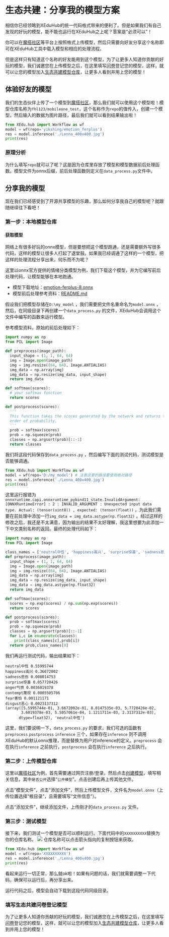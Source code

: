 # 生态共建：分享我的模型方案
相信你已经领略到XEduHub的统一代码格式带来的便利了。但是如果我们有自己发现的好玩的模型，能不能也运行在XEduHub之上呢？答案是“必须可以”！

你可以在[魔搭社区](https://modelscope.cn/home)等平台上按照格式上传模型，然后只需要向好友分享这个名称即可在XEduHub工具中载入模型和相应的处理流程。

但是这样只有知道这个名称的好友能用到这个模型，为了让更多人知道你贡献的好玩的模型，我们诚邀您在上传模型之后，在这里填写[问卷](https://aicarrier.feishu.cn/share/base/form/shrcnZqkQ3n3EVkE9vEMhkMYAsf)登记您的模型，这样，就可以让您的模型加入[生态共建模型仓库](https://aicarrier.feishu.cn/wiki/VdWkwyNvtiUyAlkrOkEcZgBznOb?from=from_copylink)，让更多人看到并用上您的模型！

## 体验好友的模型
我们的生态伙伴上传了一个模型到[魔搭社区](https://modelscope.cn/models/fhl123/mobileone_test)，那么我们就可以使用这个模型啦！模型仓库名称为`fhl123/mobileone_test`，这个名称作为`repo`的值传入，创建一个模型，然后输入的数据为图片路径，最后我们就可以看到结果输出啦！
```python
from XEdu.hub import Workflow as wf
model = wf(repo='yikshing/emotion_ferplus')
res = model.inference('./Lenna_400x400.jpg')
print(res)
```
### 原理分析
为什么填写`repo`就可以了呢？这是因为仓库里存放了模型和模型数据前后处理函数。模型文件为onnx后缀，前后处理函数则定义在`data_process.py`文件中。

## 分享我的模型
现在我们已经感受到了开源共享模型的乐趣，那么如何分享我自己的模型呢？就跟随继续往下看吧！

### 第一步：本地模型仓库

#### 获取模型
网络上有很多好玩的onnx模型，但是要想把这个模型跑通，还是需要额外写很多代码，这样的模型让很多人打起了退堂鼓。如果我已经调通了这样的一个模型，把这样的处理流程分享出来，何乐而不为呢？

这里以onnx官方提供的情绪分类模型为例，我们下载这个模型，并为它编写前后处理代码，让模型能够在本地跑通。
- 模型下载地址：[emotion-ferplus-8.onnx](https://github.com/onnx/models/blob/main/validated/vision/body_analysis/emotion_ferplus/model/emotion-ferplus-8.onnx)
- 模型前后处理参考资料：[README.md](https://github.com/onnx/models/tree/main/validated/vision/body_analysis/emotion_ferplus)

假设我们把模型存储在`D:\my_model` ，我们需要把文件名重命名为`model.onnx` ，然后，在同级目录下再创建一个`data_process.py` 的文件，XEduHub会调用这个文件中编写的函数来运行模型。

参考模型资料，原始的前后处理如下：
```python
import numpy as np
from PIL import Image

def preprocess(image_path):
  input_shape = (1, 1, 64, 64)
  img = Image.open(image_path)
  img = img.resize((64, 64), Image.ANTIALIAS)
  img_data = np.array(img)
  img_data = np.resize(img_data, input_shape)
  return img_data

def softmax(scores):
  # your softmax function
  return scores

def postprocess(scores):
  '''
  This function takes the scores generated by the network and returns the class IDs in decreasing
  order of probability.
  '''
  prob = softmax(scores)
  prob = np.squeeze(prob)
  classes = np.argsort(prob)[::-1]
  return classes
```
我们将这段代码保存到`data_process.py` ，然后编写下面的测试代码，测试模型是否能够调通。
```python
from XEdu.hub import Workflow as wf
model = wf(repo='D:/my_model') # 注意这里的路径要使用绝对路径
res = model.inference('./Lenna_400x400.jpg')
print(res)
```
这里运行报错为`onnxruntime.capi.onnxruntime_pybind11_state.InvalidArgument: [ONNXRuntimeError] : 2 : INVALID_ARGUMENT : Unexpected input data type. Actual: (tensor(uint8)) , expected: (tensor(float))` ，为此我们需要在前处理中添加一行`img_data = img_data.astype(np.float32)` 。经过这样的修改之后，我还是不太满意，因为输出的结果不太好理解，我这里想要为此添加一下中文类别名称的返回。最终的处理代码如下：
```python
import numpy as np
from PIL import Image

class_names = ['neutral中性', 'happiness高兴', 'surprise惊喜', 'sadness悲伤', 'anger气愤', 'disgust恶心', 'fear害怕', 'contempt蔑视']
def preprocess(image_path):
  input_shape = (1, 1, 64, 64)
  img = Image.open(image_path)
  img = img.resize((64, 64), Image.ANTIALIAS)
  img_data = np.array(img)
  img_data = np.resize(img_data, input_shape)
  img_data = img_data.astype(np.float32)
  return img_data

def softmax(scores):
  scores = np.exp(scores) / np.sum(np.exp(scores))
  return scores

def postprocess(scores):
  prob = softmax(scores)
  prob = np.squeeze(prob)
  classes = np.argsort(prob)[::-1]
  for i,c in enumerate(classes):
    print(class_names[c],prob[i])
  return prob,class_names[0]
```
我们再运行测试代码，输出结果如下：
```
neutral中性 0.55995744
happiness高兴 0.36672002
sadness悲伤 0.008014753
surprise惊喜 0.057720426
anger气愤 0.0036019378
contempt蔑视 0.0005505706
fear害怕 0.001121171
disgust恶心 0.0023137312
(array([5.5995744e-01, 3.6672002e-01, 8.0147535e-03, 5.7720426e-02,
       3.6019378e-03, 5.5057061e-04, 1.1211711e-03, 2.3137312e-03],
      dtype=float32), 'neutral中性')
```
这里，我们要说明一下，`data_process.py` 的要求，我们可选的函数有`preprocess` `postprocess` `inference` 三个，如果存在`inference` 则不调用XEduHub的默认onnx推理，而是替换为用户对inference的定义。`preprocess` 会在执行`inference` 之前执行，`postprocess` 会在执行`inference` 之后执行。

### 第二步：上传模型仓库

这里以[魔搭社区](https://modelscope.cn/home)为例，首先需要通过网页注册/登录，然后点击[创建模型](https://modelscope.cn/models/create)，填写相关信息，其中`是否公开`选择“`公开模型`”。点击创建后再上传其他文件。

点击“模型文件”，点击“添加文件”，然后上传模型文件，文件名为`model.onnx`（上传位置选择“根目录”，且需要填写“文件信息”）。

点击“添加文件”，继续添加文件，上传刚才的`data_process.py` 文件。

### 第三步：测试模型
接下来，我们测试一个模型是否可以顺利运行。下面代码中的`XXXXXXXXXX`替换为你的仓库名称。
![](../images/xeduhub/repo.png)
仓库名称可以点击箭头指向的复制按钮来获取。
```python
from XEdu.hub import Workflow as wf
model = wf(repo='XXXXXXXXXX')
res = model.inference('./Lenna_400x400.jpg')
print(res)
```
看起来运行一切正常，那么就ok啦！如果有问题的话，我们就需要调整一下代码，确保可以运行后，再分享出来。

运行代码之后，模型会自动下载到这段代码同级目录。

### 填写生态共建问卷登记模型
为了让更多人知道你贡献的好玩的模型，我们诚邀您在上传模型之后，在这里填写[问卷](https://aicarrier.feishu.cn/share/base/form/shrcnZqkQ3n3EVkE9vEMhkMYAsf)登记您的模型，这样，就可以让您的模型加入[生态共建模型仓库](https://aicarrier.feishu.cn/wiki/VdWkwyNvtiUyAlkrOkEcZgBznOb?from=from_copylink)，让更多人看到并用上您的模型！

